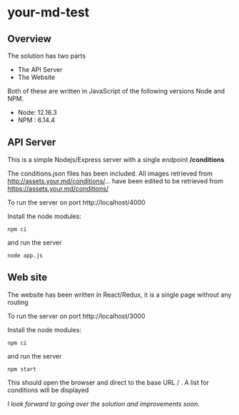 # your-md-test

## Overview
The solution has two parts
* The API Server
* The Website

Both of these are written in JavaScript of the following versions Node and NPM.
* Node: 12.16.3
* NPM : 6.14.4

## API Server
This is a simple Nodejs/Express server with a single endpoint **/conditions**

The conditions.json files has been included. All images retrieved from http://assets.your.md/conditions/... have been edited to be retrieved from https://assets.your.md/conditions/
 
To run the server on port http://localhost/4000
 
Install the node modules:
```
npm ci
```
and run the server
``` 
node app.js
``` 
## Web site
The website has been written in React/Redux, it is a single page without any routing
 
To run the server on port http://localhost/3000 
 
Install the node modules:
``` 
npm ci
``` 
and run the server
``` 
npm start
```
This should open the browser and direct to the base URL / . A list for conditions will be displayed 

*I look forward to going over the solution and improvements soon.*

